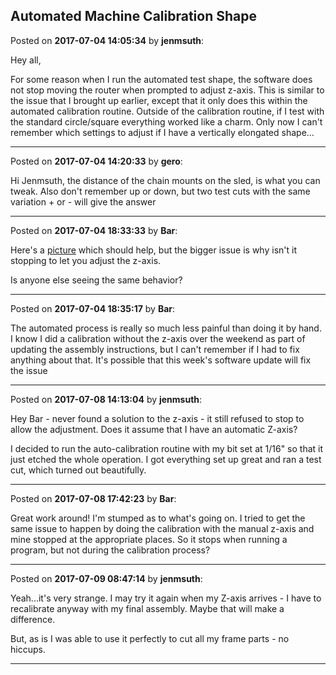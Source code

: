 ## Automated Machine Calibration Shape
Posted on **2017-07-04 14:05:34** by **jenmsuth**:

Hey all, 



For some reason when I run the automated test shape, the software does not stop moving the router when prompted to adjust z-axis. This is similar to the issue that I brought up earlier, except that it only does this within the automated calibration routine. Outside of the calibration routine, if I test with the standard circle/square everything worked like a charm. Only now I can't remember which settings to adjust if I have a vertically elongated shape...

---

Posted on **2017-07-04 14:20:33** by **gero**:

Hi Jenmsuth, the distance of the chain mounts on the sled, is what you can tweak. Also don't remember up or down, but two test cuts with the same variation + or - will give the answer

---

Posted on **2017-07-04 18:33:33** by **Bar**:

Here's a [picture](//muut.com/u/maslowcnc/s1/:maslowcnc:4khO:tuningcalibration.jpg.jpg) which should help, but the bigger issue is why isn't it stopping to let you adjust the z-axis.



Is anyone else seeing the same behavior?

---

Posted on **2017-07-04 18:35:17** by **Bar**:

The automated process is really so much less painful than doing it by hand. I know I did a calibration without the z-axis over the weekend as part of updating the assembly instructions, but I can't remember if I had to fix anything about that. It's possible that this week's software update will fix the issue

---

Posted on **2017-07-08 14:13:04** by **jenmsuth**:

Hey Bar - never found a solution to the z-axis - it still refused to stop to allow the adjustment. Does it assume that I have an automatic Z-axis?



I decided to run the auto-calibration routine with my bit set at 1/16" so that it just etched the whole operation. I got everything set up great and ran a test cut, which turned out beautifully.

---

Posted on **2017-07-08 17:42:23** by **Bar**:

Great work around! I'm stumped as to what's going on. I tried to get the same issue to happen by doing the calibration with the manual z-axis and mine stopped at the appropriate places. So it stops when running a program, but not during the calibration process?

---

Posted on **2017-07-09 08:47:14** by **jenmsuth**:

Yeah...it's very strange. I may try it again when my Z-axis arrives - I have to recalibrate anyway with my final assembly. Maybe that will make a difference. 



But, as is I was able to use it perfectly to cut all my frame parts - no hiccups.

---


